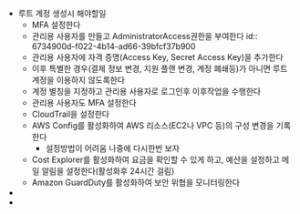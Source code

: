 - 루트 계정 생성시 해야할일
	- MFA 설정한다
	- 관리용 사용자를 만들고 AdministratorAccess권한을 부여한다
	  id:: 6734900d-f022-4b14-ad66-39bfcf37b900
	- 관리용 사용자에 자격 증명(Access Key, Secret Access Key)을 추가한다
	- 이후 특별한 경우(결제 정보 변경, 지원 플랜 변경, 계정 폐쇄등)가 아니면 루트 계정을 이용하지 않도록한다
	- 계정 별칭을 지정하고 관리용 사용자로 로그인후 이후작업을 수행한다
	- 관리용 사용자도 MFA 설정한다
	- CloudTrail을 설정한다
	- AWS Config를 활성화하여 AWS 리소스(EC2나 VPC 등)의 구성 변경을 기록한다
		- 설정방법이 어려움 나중에 다시한번 보자
	- Cost Explorer를 활성화하여 요금을 확인할 수 있게 하고, 예산을 설정하고 메일 알림을 설정한다(활성화후 24시간 걸림)
	- Amazon GuardDuty를 활성화하여 보안 위협을 모니터링한다
-
-